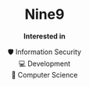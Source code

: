 <h1 align="center">Nine9</h1>

<p align="center"><strong>Interested in</strong></p>

<p align="center">
  🛡️ Information Security<br>
  💻 Development<br>
  🧠 Computer Science
</p>
